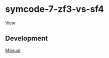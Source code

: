 # symcode-7-zf3-vs-sf4 #

[View](https://hanovruslan.github.io/symcode-7-zf3-vs-sf4)

## Development ##

[Manual](./README-manual.md)
